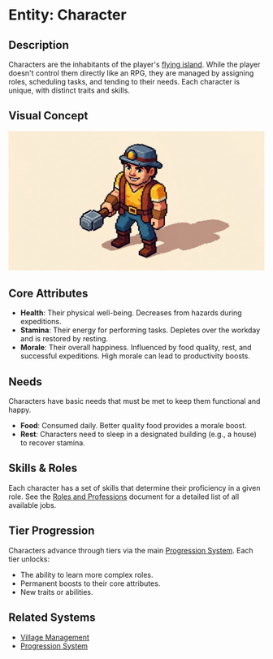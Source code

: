 # Entity: Character

## Description
Characters are the inhabitants of the player's [flying island](./Island.md). While the player doesn't control them directly like an RPG, they are managed by assigning roles, scheduling tasks, and tending to their needs. Each character is unique, with distinct traits and skills.

## Visual Concept
![Concept Art for a Character](./Character.jpg)

## Core Attributes
- **Health**: Their physical well-being. Decreases from hazards during expeditions.
- **Stamina**: Their energy for performing tasks. Depletes over the workday and is restored by resting.
- **Morale**: Their overall happiness. Influenced by food quality, rest, and successful expeditions. High morale can lead to productivity boosts.

## Needs
Characters have basic needs that must be met to keep them functional and happy.
- **Food**: Consumed daily. Better quality food provides a morale boost.
- **Rest**: Characters need to sleep in a designated building (e.g., a house) to recover stamina.

## Skills & Roles
Each character has a set of skills that determine their proficiency in a given role. See the [Roles and Professions](../Gameplay/Roles.md) document for a detailed list of all available jobs.

## Tier Progression
Characters advance through tiers via the main [Progression System](../Systems/Progression.md). Each tier unlocks:
- The ability to learn more complex roles.
- Permanent boosts to their core attributes.
- New traits or abilities.

## Related Systems
- [Village Management](../Systems/VillageManagement.md)
- [Progression System](../Systems/Progression.md)